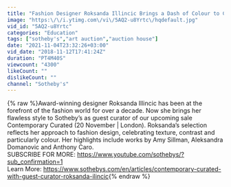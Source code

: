 ```yaml
---
title: "Fashion Designer Roksanda Illincic Brings a Dash of Colour to Contemporary Curated"
image: "https:\/\/i.ytimg.com\/vi\/5AQ2-u8Yrtc\/hqdefault.jpg"
vid_id: "5AQ2-u8Yrtc"
categories: "Education"
tags: ["sotheby's","art auction","auction house"]
date: "2021-11-04T23:32:26+03:00"
vid_date: "2018-11-12T17:41:24Z"
duration: "PT4M40S"
viewcount: "4300"
likeCount: ""
dislikeCount: ""
channel: "Sotheby's"
---
```

{% raw %}Award-winning designer Roksanda Illincic has been at the forefront of the fashion world for over a decade. Now she brings her flawless style to Sotheby’s as guest curator of our upcoming sale Contemporary Curated (20 November | London). Roksanda’s selection reflects her approach to fashion design, celebrating texture, contrast and particularly colour. Her highlights include works by Amy Sillman, Aleksandra Domanovic and Anthony Caro.<br />SUBSCRIBE FOR MORE: <a rel="nofollow" target="blank" href="https://www.youtube.com/sothebys/?sub_confirmation=1">https://www.youtube.com/sothebys/?sub_confirmation=1</a><br />Learn More: <a rel="nofollow" target="blank" href="https://www.sothebys.com/en/articles/contemporary-curated-with-guest-curator-roksanda-ilincic">https://www.sothebys.com/en/articles/contemporary-curated-with-guest-curator-roksanda-ilincic</a>{% endraw %}

